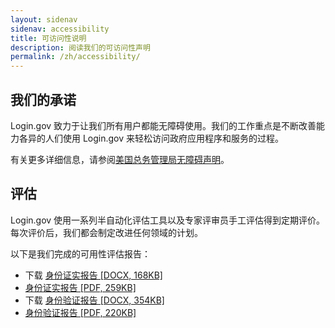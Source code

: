 ```yaml
---
layout: sidenav
sidenav: accessibility
title: 可访问性说明
description: 阅读我们的可访问性声明
permalink: /zh/accessibility/
---
```


## 我们的承诺
Login.gov 致力于让我们所有用户都能无障碍使用。我们的工作重点是不断改善能力各异的人们使用 Login.gov 来轻松访问政府应用程序和服务的过程。

有关更多详细信息，请参阅[美国总务管理局无障碍声明](https://www.gsa.gov/website-information/accessibility-statement)。

## 评估
Login.gov 使用一系列半自动化评估工具以及专家评审员手工评估得到定期评价。每次评价后，我们都会制定改进任何领域的计划。

以下是我们完成的可用性评估报告：

* 下载 [身份证实报告 [DOCX, 168KB]](/docs/2025-02-26_VPAT2.5Rev508-Identity-Authentication.docx)
* [身份证实报告 [PDF, 259KB]](/docs/2025-02-26_VPAT2.5Rev508-Identity-Authentication.pdf)
* 下载 [身份验证报告 [DOCX, 354KB]](/docs/2025-02-26_VPAT2.4Rev508-Identity-Verification-IdV.docx)
* [身份验证报告 [PDF, 220KB]](/docs/identity-verification-report.pdf)
